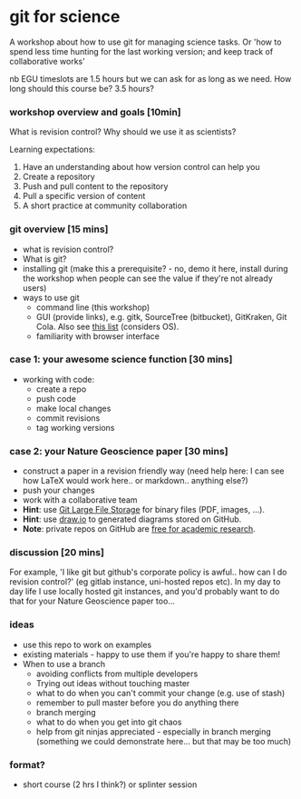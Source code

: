 # git for science

A workshop about how to use git for managing science tasks. Or 'how to spend less time hunting for the last working version; and keep track of collaborative works'

nb EGU timeslots are 1.5 hours but we can ask for as long as we need. How long should this course be? 3.5 hours?

### workshop overview and goals [10min]

What is revision control? Why should we use it as scientists?

Learning expectations:
1. Have an understanding about how version control can help you
2. Create a repository
2. Push and pull content to the repository
4. Pull a specific version of content
5. A short practice at community collaboration

### git overview [15 mins]

- what is revision control?
- What is git?
- installing git (make this a prerequisite? - no, demo it here, install during the workshop when people can see the value if they're not already users)
- ways to use git
    - command line (this workshop)
    - GUI (provide links), e.g. gitk, SourceTree (bitbucket), GitKraken, Git Cola. Also see [this list](https://www.cloudways.com/blog/best-git-gui-clients/) (considers OS).
    - familiarity with browser interface
    
### case 1: your awesome science function [30 mins]

- working with code:
   - create a repo
   - push code
   - make local changes
   - commit revisions
   - tag working versions
   
### case 2: your Nature Geoscience paper [30 mins]
   
- construct a paper in a revision friendly way (need help here: I can see how LaTeX would work here.. or markdown.. anything else?)
- push your changes
- work with a collaborative team
- **Hint**: use [Git Large File Storage](https://git-lfs.github.com/) for binary files (PDF, images, ...).
- **Hint**: use [draw.io](https://www.draw.io/) to generated diagrams stored on GitHub. 
- **Note**: private repos on GitHub are [free for academic research](https://help.github.com/articles/applying-for-an-academic-research-discount/). 

### discussion [20 mins]

For example, 'I like git but github's corporate policy is awful.. how can I do revision control?' (eg gitlab instance, uni-hosted repos etc). In my day to day life I use locally hosted git instances, and you'd probably want to do that for your Nature Geoscience paper too...

### ideas
- use this repo to work on examples
- existing materials - happy to use them if you're happy to share them!
- When to use a branch
    - avoiding conflicts from multiple developers
    - Trying out ideas without touching master
    - what to do when you can't commit your change (e.g. use of stash)
    - remember to pull master before you do anything there
    - branch merging
    - what to do when you get into git chaos
    - help from git ninjas appreciated - especially in branch merging (something we could demonstrate here... but that may be too much)

### format?
- short course (2 hrs I think?) or splinter session



